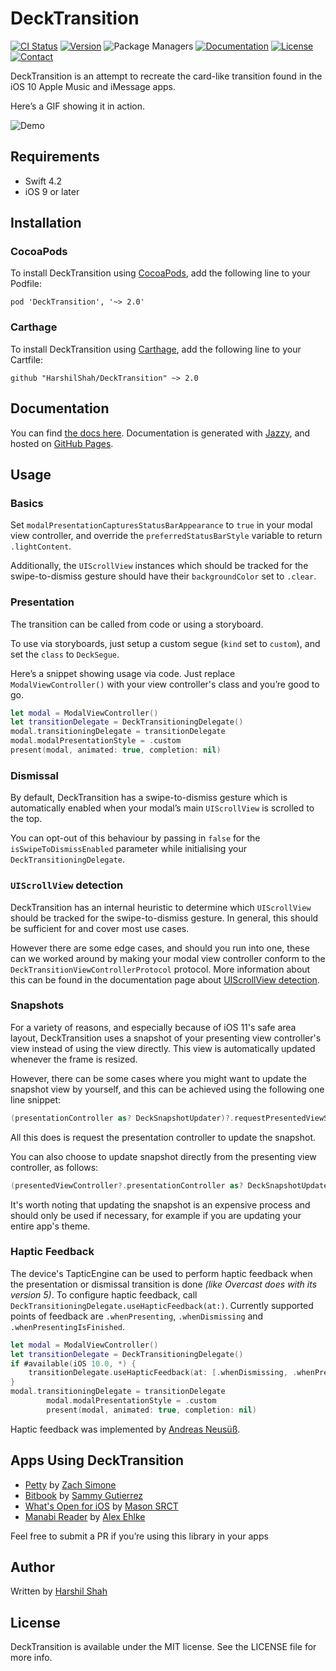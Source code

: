 # DeckTransition

[![CI Status](http://img.shields.io/travis/HarshilShah/DeckTransition.svg)](https://travis-ci.org/HarshilShah/DeckTransition)
[![Version](https://img.shields.io/github/release/HarshilShah/DeckTransition.svg)](https://github.com/HarshilShah/DeckTransition/releases/latest)
![Package Managers](https://img.shields.io/badge/supports-CocoaPods%20%7C%20Carthage-orange.svg)
[![Documentation](https://cdn.rawgit.com/HarshilShah/DeckTransition/master/docs/badge.svg)](https://harshilshah.github.com/DeckTransition)
[![License](https://img.shields.io/badge/license-MIT-999999.svg)](https://github.com/HarshilShah/DeckTransition/blob/master/LICENSE)
[![Contact](https://img.shields.io/badge/contact-%40HarshilShah1910-3a8fc1.svg)](https://twitter.com/HarshilShah1910)

DeckTransition is an attempt to recreate the card-like transition found in the iOS 10 Apple Music and iMessage apps.

Hereʼs a GIF showing it in action.

![Demo](https://raw.githubusercontent.com/HarshilShah/DeckTransition/master/Resources/demo.gif)

## Requirements

- Swift 4.2
- iOS 9 or later

## Installation

### CocoaPods

To install DeckTransition using [CocoaPods](http://cocoapods.org), add the following line to your Podfile:

```
pod 'DeckTransition', '~> 2.0'
```

### Carthage

To install DeckTransition using [Carthage](https://github.com/Carthage/Carthage), add the following line to your Cartfile:

```
github "HarshilShah/DeckTransition" ~> 2.0
```

## Documentation

You can find [the docs here](https://harshilshah.github.io/DeckTransition "Documentation"). Documentation is generated with [Jazzy](https://github.com/realm/jazzy), and hosted on [GitHub Pages](https://pages.github.com).

## Usage

### Basics

Set `modalPresentationCapturesStatusBarAppearance` to `true` in your modal view controller, and override the `preferredStatusBarStyle` variable to return `.lightContent`.

Additionally, the `UIScrollView` instances which should be tracked for the swipe-to-dismiss gesture should have their `backgroundColor` set to `.clear`.

### Presentation

The transition can be called from code or using a storyboard.

To use via storyboards, just setup a custom segue (`kind` set to `custom`), and set the `class` to `DeckSegue`.

Hereʼs a snippet showing usage via code. Just replace `ModalViewController()` with your view controller's class and youʼre good to go.

```swift
let modal = ModalViewController()
let transitionDelegate = DeckTransitioningDelegate()
modal.transitioningDelegate = transitionDelegate
modal.modalPresentationStyle = .custom
present(modal, animated: true, completion: nil)
```

### Dismissal

By default, DeckTransition has a swipe-to-dismiss gesture which is automatically enabled when your modalʼs main `UIScrollView` is scrolled to the top.

You can opt-out of this behaviour by passing in `false` for the `isSwipeToDismissEnabled` parameter while initialising your `DeckTransitioningDelegate`.

### `UIScrollView` detection

DeckTransition has an internal heuristic to determine which `UIScrollView` should be tracked for the swipe-to-dismiss gesture. In general, this should be sufficient for and cover most use cases.

However there are some edge cases, and should you run into one, these can we worked around by making your modal view controller conform to the `DeckTransitionViewControllerProtocol` protocol. More information about this can be found in the documentation page about [UIScrollView detection](https://harshilshah.github.io/DeckTransition/uiscrollview-detection.html).

### Snapshots

For a variety of reasons, and especially because of iOS 11's safe area layout, DeckTransition uses a snapshot of your presenting view controller's view instead of using the view directly. This view is automatically updated whenever the frame is resized.

However, there can be some cases where you might want to update the snapshot view by yourself, and this can be achieved using the following one line snippet:

```swift
(presentationController as? DeckSnapshotUpdater)?.requestPresentedViewSnapshotUpdate()
```

All this does is request the presentation controller to update the snapshot.

You can also choose to update snapshot directly from the presenting view controller, as follows:

```swift
(presentedViewController?.presentationController as? DeckSnapshotUpdater)?.requestPresentedViewSnapshotUpdate()
```

It's worth noting that updating the snapshot is an expensive process and should only be used if necessary, for example if you are updating your entire app's theme.

### Haptic Feedback
The device's TapticEngine can be used to perform haptic feedback when the presentation or dismissal transition is done *(like Overcast does with its version 5)*. To configure haptic feedback, call ```DeckTransitioningDelegate.useHapticFeedback(at:)```.
Currently supported points of feedback are ```.whenPresenting```, ```.whenDismissing``` and ```.whenPresentingIsFinished```.
```swift
let modal = ModalViewController()
let transitionDelegate = DeckTransitioningDelegate()
if #available(iOS 10.0, *) {
    transitionDelegate.useHapticFeedback(at: [.whenDismissing, .whenPresenting])
}
modal.transitioningDelegate = transitionDelegate
        modal.modalPresentationStyle = .custom
        present(modal, animated: true, completion: nil)
```
Haptic feedback was implemented by [Andreas Neusüß](https://github.com/Tantalum73).

## Apps Using DeckTransition
- [Petty](https://zachsim.one/projects/petty) by [Zach Simone](https://twitter.com/zachsimone)
- [Bitbook](https://bitbookapp.com) by [Sammy Gutierrez](https://sammygutierrez.com)
- [What's Open for iOS](https://git.gmu.edu/srct/whats-open-ios) by [Mason SRCT](https://srct.gmu.edu/)
- [Manabi Reader](https://reader.manabi.io) by [Alex Ehlke](https://twitter.com/aehlke)

Feel free to submit a PR if you’re using this library in your apps

## Author

Written by [Harshil Shah](https://twitter.com/HarshilShah1910)

## License

DeckTransition is available under the MIT license. See the LICENSE file for more info.
